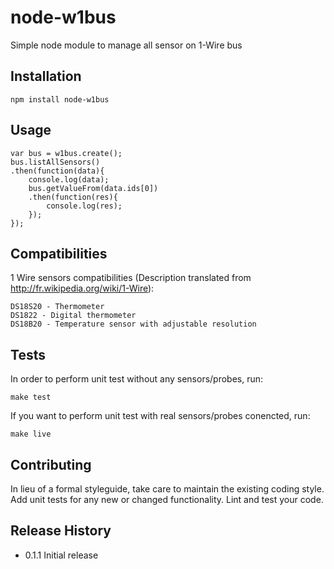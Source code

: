 node-w1bus
===============

Simple node module to manage all sensor on 1-Wire bus

## Installation

    npm install node-w1bus

## Usage

    var bus = w1bus.create();
    bus.listAllSensors()
    .then(function(data){
        console.log(data);
        bus.getValueFrom(data.ids[0])
        .then(function(res){
            console.log(res);
        });
    });

## Compatibilities

1 Wire sensors compatibilities (Description translated from http://fr.wikipedia.org/wiki/1-Wire):

    DS18S20 - Thermometer
    DS1822 - Digital thermometer
    DS18B20 - Temperature sensor with adjustable resolution

## Tests

In order to perform unit test without any sensors/probes, run:

    make test

If you want to perform unit test with real sensors/probes conencted, run:

    make live

## Contributing

In lieu of a formal styleguide, take care to maintain the existing coding style.
Add unit tests for any new or changed functionality. Lint and test your code.

## Release History

* 0.1.1 Initial release
